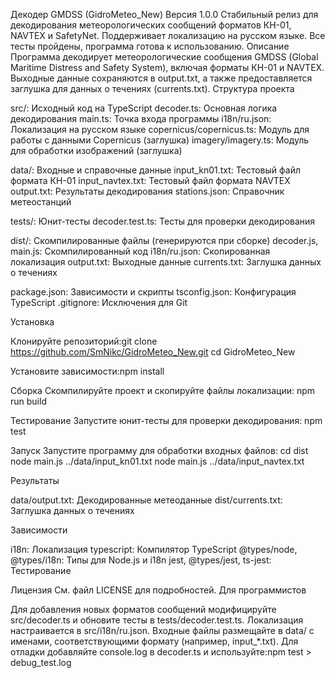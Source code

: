 Декодер GMDSS (GidroMeteo_New)
Версия 1.0.0
Стабильный релиз для декодирования метеорологических сообщений форматов КН-01, NAVTEX и SafetyNet. Поддерживает локализацию на русском языке. Все тесты пройдены, программа готова к использованию.
Описание
Программа декодирует метеорологические сообщения GMDSS (Global Maritime Distress and Safety System), включая форматы КН-01 и NAVTEX. Выходные данные сохраняются в output.txt, а также предоставляется заглушка для данных о течениях (currents.txt).
Структура проекта

src/: Исходный код на TypeScript
decoder.ts: Основная логика декодирования
main.ts: Точка входа программы
i18n/ru.json: Локализация на русском языке
copernicus/copernicus.ts: Модуль для работы с данными Copernicus (заглушка)
imagery/imagery.ts: Модуль для обработки изображений (заглушка)


data/: Входные и справочные данные
input_kn01.txt: Тестовый файл формата КН-01
input_navtex.txt: Тестовый файл формата NAVTEX
output.txt: Результаты декодирования
stations.json: Справочник метеостанций


tests/: Юнит-тесты
decoder.test.ts: Тесты для проверки декодирования


dist/: Скомпилированные файлы (генерируются при сборке)
decoder.js, main.js: Скомпилированный код
i18n/ru.json: Скопированная локализация
output.txt: Выходные данные
currents.txt: Заглушка данных о течениях


package.json: Зависимости и скрипты
tsconfig.json: Конфигурация TypeScript
.gitignore: Исключения для Git

Установка

Клонируйте репозиторий:git clone https://github.com/SmNikc/GidroMeteo_New.git
cd GidroMeteo_New


Установите зависимости:npm install



Сборка
Скомпилируйте проект и скопируйте файлы локализации:
npm run build

Тестирование
Запустите юнит-тесты для проверки декодирования:
npm test

Запуск
Запустите программу для обработки входных файлов:
cd dist
node main.js ../data/input_kn01.txt
node main.js ../data/input_navtex.txt

Результаты

data/output.txt: Декодированные метеоданные
dist/currents.txt: Заглушка данных о течениях

Зависимости

i18n: Локализация
typescript: Компилятор TypeScript
@types/node, @types/i18n: Типы для Node.js и i18n
jest, @types/jest, ts-jest: Тестирование

Лицензия
См. файл LICENSE для подробностей.
Для программистов

Для добавления новых форматов сообщений модифицируйте src/decoder.ts и обновите тесты в tests/decoder.test.ts.
Локализация настраивается в src/i18n/ru.json.
Входные файлы размещайте в data/ с именами, соответствующими формату (например, input_*.txt).
Для отладки добавляйте console.log в decoder.ts и используйте:npm test > debug_test.log



